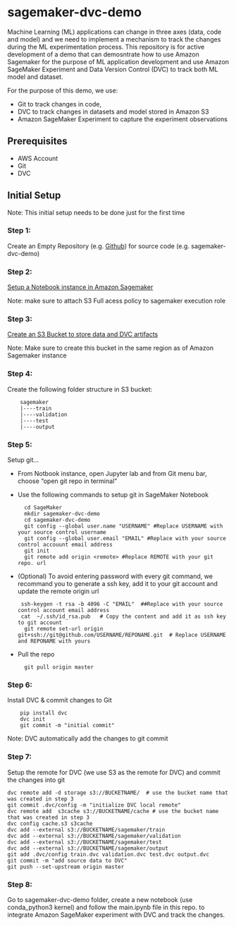 # sagemaker-dvc-demo

Machine Learning (ML) applications can change in three axes (data, code and model) and we need to implement a mechanism to track the changes during the ML experimentation process. This repository is for active development of a demo that can demosntrate how to use Amazon Sagemaker for the purpose of ML application development and use Amazon SageMaker Experiment and Data Version Control (DVC) to track both ML model and dataset.

For the purpose of this demo, we use:

- Git to track changes in code,
- DVC to track changes in datasets and model stored in Amazon S3
- Amazon SageMaker Experiment to capture the experiment observations


## Prerequisites
- AWS Account
- Git
- DVC

## Initial Setup

Note: This initial setup needs to be done just for the first time

### Step 1: 

Create an Empty Repository (e.g. [Github](https://docs.github.com/en/enterprise/2.16/user/github/getting-started-with-github/create-a-repo)) for source code (e.g. sagemaker-dvc-demo)


### Step 2: 

[Setup a Notebook instance in Amazon Sagemaker ](https://docs.aws.amazon.com/sagemaker/latest/dg/howitworks-create-ws.html)

Note: make sure to attach S3 Full acess policy to sagemaker execution role

### Step 3: 

[Create an S3 Bucket to store data and DVC artifacts](https://docs.aws.amazon.com/AmazonS3/latest/user-guide/create-bucket.html)


Note: Make sure to create this bucket in the same region as of Amazon Sagemaker instance

### Step 4:
Create the following folder structure in S3 bucket:

        sagemaker
        |----train
        |----validation
        |----test
        |----output



### Step 5: 

Setup git...

- From Notbook instance, open Jupyter lab and from Git menu bar, choose “open git repo in terminal”

- Use the following commands to setup git in SageMaker Notebook
  
        cd SageMaker
        mkdir sagemaker-dvc-demo
        cd sagemaker-dvc-demo
        git config --global user.name "USERNAME" #Replace USERNAME with your source control username
        git config --global user.email "EMAIL" #Replace with your source control accouunt email address
        git init
        git remote add origin <remote> #Replace REMOTE with your git repo. url

- (Optional) To avoid entering password with every git command, we recommand you to generate a ssh key, add it to your git account and update the remote origin url
  
       ssh-keygen -t rsa -b 4096 -C "EMAIL"  ##Replace with your source control account email address
       cat  ~/.ssh/id_rsa.pub   # Copy the content and add it as ssh key to git account
        git remote set-url origin git+ssh://git@github.com/USERNAME/REPONAME.git  # Replace USERNAME and REPONAME with yours

- Pull the repo

        git pull origin master

### Step 6: 

Install DVC & commit changes to Git

        pip install dvc
        dvc init
        git commit -m "initial commit"

Note: DVC automatically add the changes to git commit

### Step 7: 

Setup the remote for DVC (we use S3 as the remote for DVC) and commit the changes into git

    dvc remote add -d storage s3://BUCKETNAME/  # use the bucket name that was created in step 3
    git commit .dvc/config -m "initialize DVC local remote"
    dvc remote add  s3cache s3://BUCKETNAME/cache # use the bucket name that was created in step 3
    dvc config cache.s3 s3cache
    dvc add --external s3://BUCKETNAME/sagemaker/train
    dvc add --external s3://BUCKETNAME/sagemaker/validation
    dvc add --external s3://BUCKETNAME/sagemaker/test
    dvc add --external s3://BUCKETNAME/sagemaker/output
    git add .dvc/config train.dvc validation.dvc test.dvc output.dvc
    git commit -m "add source data to DVC"
    git push --set-upstream origin master
   

### Step 8: 

Go to sagemaker-dvc-demo folder, create a new notebook (use conda_python3 kernel) and follow the main.ipynb file in this repo. to integrate Amazon SageMaker experiment with DVC and track the changes.











